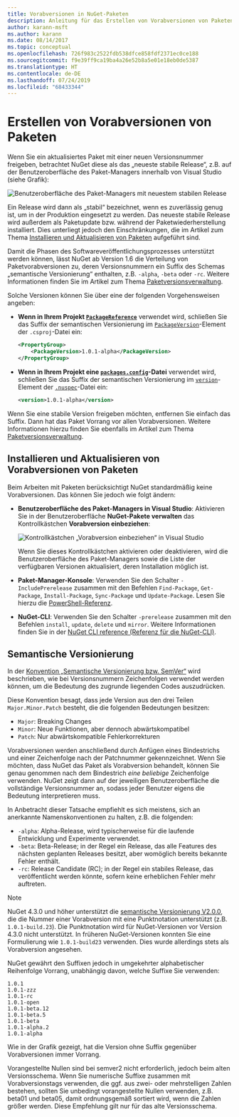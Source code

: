 ```yaml
---
title: Vorabversionen in NuGet-Paketen
description: Anleitung für das Erstellen von Vorabversionen von Paketen
author: karann-msft
ms.author: karann
ms.date: 08/14/2017
ms.topic: conceptual
ms.openlocfilehash: 726f983c2522fdb538dfce858fdf2371ec0ce188
ms.sourcegitcommit: f9e39ff9ca19ba4a26e52b8a5e01e18eb0de5387
ms.translationtype: HT
ms.contentlocale: de-DE
ms.lasthandoff: 07/24/2019
ms.locfileid: "68433344"
---
```

# <a name="building-pre-release-packages"></a>Erstellen von Vorabversionen von Paketen

Wenn Sie ein aktualisiertes Paket mit einer neuen Versionsnummer freigeben, betrachtet NuGet diese als das „neueste stabile Release“, z.B. auf der Benutzeroberfläche des Paket-Managers innerhalb von Visual Studio (siehe Grafik):

![Benutzeroberfläche des Paket-Managers mit neuestem stabilen Release](media/Prerelease_01-LatestStable.png)

Ein Release wird dann als „stabil“ bezeichnet, wenn es zuverlässig genug ist, um in der Produktion eingesetzt zu werden. Das neueste stabile Release wird außerdem als Paketupdate bzw. während der Paketwiederherstellung installiert. Dies unterliegt jedoch den Einschränkungen, die im Artikel zum Thema [Installieren und Aktualisieren von Paketen](../consume-packages/reinstalling-and-updating-packages.md) aufgeführt sind.

Damit die Phasen des Softwareveröffentlichungsprozesses unterstützt werden können, lässt NuGet ab Version 1.6 die Verteilung von Paketvorabversionen zu, deren Versionsnummern ein Suffix des Schemas „semantische Versionierung“ enthalten, z.B. `-alpha`, `-beta` oder `-rc`. Weitere Informationen finden Sie im Artikel zum Thema [Paketversionsverwaltung](../reference/package-versioning.md#pre-release-versions).

Solche Versionen können Sie über eine der folgenden Vorgehensweisen angeben:

- **Wenn in Ihrem Projekt [`PackageReference`](../consume-packages/package-references-in-project-files.md)** verwendet wird, schließen Sie das Suffix der semantischen Versionierung im [`PackageVersion`](/dotnet/core/tools/csproj.md#packageversion)-Element der `.csproj`-Datei ein:

    ```xml
    <PropertyGroup>
        <PackageVersion>1.0.1-alpha</PackageVersion>
    </PropertyGroup>
    ```

- **Wenn in Ihrem Projekt eine [`packages.config`](../reference/packages-config.md)-Datei** verwendet wird, schließen Sie das Suffix der semantischen Versionierung im [`version`](../reference/nuspec.md#version)-Element der [`.nuspec`](../reference/nuspec.md)-Datei ein:

    ```xml
    <version>1.0.1-alpha</version>
    ```

Wenn Sie eine stabile Version freigeben möchten, entfernen Sie einfach das Suffix. Dann hat das Paket Vorrang vor allen Vorabversionen. Weitere Informationen hierzu finden Sie ebenfalls im Artikel zum Thema [Paketversionsverwaltung](../reference/package-versioning.md#pre-release-versions).

## <a name="installing-and-updating-pre-release-packages"></a>Installieren und Aktualisieren von Vorabversionen von Paketen

Beim Arbeiten mit Paketen berücksichtigt NuGet standardmäßig keine Vorabversionen. Das können Sie jedoch wie folgt ändern:

- **Benutzeroberfläche des Paket-Managers in Visual Studio**: Aktivieren Sie in der Benutzeroberfläche **NuGet-Pakete verwalten** das Kontrollkästchen **Vorabversion einbeziehen**:

    ![Kontrollkästchen „Vorabversion einbeziehen“ in Visual Studio](media/Prerelease_02-CheckPrerelease.png)

    Wenn Sie dieses Kontrollkästchen aktivieren oder deaktivieren, wird die Benutzeroberfläche des Paket-Managers sowie die Liste der verfügbaren Versionen aktualisiert, deren Installation möglich ist.

- **Paket-Manager-Konsole**: Verwenden Sie den Schalter `-IncludePrerelease` zusammen mit den Befehlen `Find-Package`, `Get-Package`, `Install-Package`, `Sync-Package` und `Update-Package`. Lesen Sie hierzu die [PowerShell-Referenz](../reference/powershell-reference.md).

- **NuGet-CLI**: Verwenden Sie den Schalter `-prerelease` zusammen mit den Befehlen `install`, `update`, `delete` und `mirror`. Weitere Informationen finden Sie in der [NuGet CLI reference (Referenz für die NuGet-CLI)](../reference/nuget-exe-cli-reference.md).

## <a name="semantic-versioning"></a>Semantische Versionierung

In der [Konvention „Semantische Versionierung bzw. SemVer“](http://semver.org/spec/v1.0.0.html) wird beschrieben, wie bei Versionsnummern Zeichenfolgen verwendet werden können, um die Bedeutung des zugrunde liegenden Codes auszudrücken.

Diese Konvention besagt, dass jede Version aus den drei Teilen `Major.Minor.Patch` besteht, die die folgenden Bedeutungen besitzen:

- `Major`: Breaking Changes
- `Minor`: Neue Funktionen, aber dennoch abwärtskompatibel
- `Patch`: Nur abwärtskompatible Fehlerkorrekturen

Vorabversionen werden anschließend durch Anfügen eines Bindestrichs und einer Zeichenfolge nach der Patchnummer gekennzeichnet. Wenn Sie möchten, dass NuGet das Paket als Vorabversion behandelt, können Sie genau genommen nach dem Bindestrich *eine beliebige* Zeichenfolge verwenden. NuGet zeigt dann auf der jeweiligen Benutzeroberfläche die vollständige Versionsnummer an, sodass jeder Benutzer eigens die Bedeutung interpretieren muss.

In Anbetracht dieser Tatsache empfiehlt es sich meistens, sich an anerkannte Namenskonventionen zu halten, z.B. die folgenden:

- `-alpha`: Alpha-Release, wird typischerweise für die laufende Entwicklung und Experimente verwendet.
- `-beta`: Beta-Release; in der Regel ein Release, das alle Features des nächsten geplanten Releases besitzt, aber womöglich bereits bekannte Fehler enthält.
- `-rc`: Release Candidate (RC); in der Regel ein stabiles Release, das veröffentlicht werden könnte, sofern keine erheblichen Fehler mehr auftreten.

> [!Note]
> NuGet 4.3.0 und höher unterstützt die [semantische Versionierung V2.0.0](http://semver.org/spec/v2.0.0.html), die die Nummer einer Vorabversion mit eine Punktnotation unterstützt (z.B. `1.0.1-build.23`). Die Punktnotation wird für NuGet-Versionen vor Version 4.3.0 nicht unterstützt. In früheren NuGet-Versionen konnten Sie eine Formulierung wie `1.0.1-build23` verwenden. Dies wurde allerdings stets als Vorabversion angesehen.

NuGet gewährt den Suffixen jedoch in umgekehrter alphabetischer Reihenfolge Vorrang, unabhängig davon, welche Suffixe Sie verwenden:

    1.0.1
    1.0.1-zzz
    1.0.1-rc
    1.0.1-open
    1.0.1-beta.12
    1.0.1-beta.5
    1.0.1-beta
    1.0.1-alpha.2
    1.0.1-alpha

Wie in der Grafik gezeigt, hat die Version ohne Suffix gegenüber Vorabversionen immer Vorrang.

Vorangestellte Nullen sind bei semver2 nicht erforderlich, jedoch beim alten Versionsschema. Wenn Sie numerische Suffixe zusammen mit Vorabversionstags verwenden, die ggf. aus zwei- oder mehrstelligen Zahlen bestehen, sollten Sie unbedingt vorangestellte Nullen verwenden, z.B. beta01 und beta05, damit ordnungsgemäß sortiert wird, wenn die Zahlen größer werden. Diese Empfehlung gilt nur für das alte Versionsschema.
